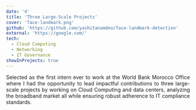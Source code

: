 ```yaml
---
date: '4'
title: 'Three Large-Scale Projects'
cover: 'face-landmark.png'
github: 'https://github.com/yashitanamdeo/face-landmark-detection'
external: 'https://google.com/'
tech:
  - Cloud Computing
  - Networking
  - IT Governance
showInProjects: true
---
```


<p align="justify">
Selected as the first intern ever to work at the World Bank Morocco Office where I had the opportunity to lead impactful contributions to three large-scale projects by working on Cloud Computing and data centers, analyzing the broadband market all while ensuring robust adherence to IT compliance standards.
